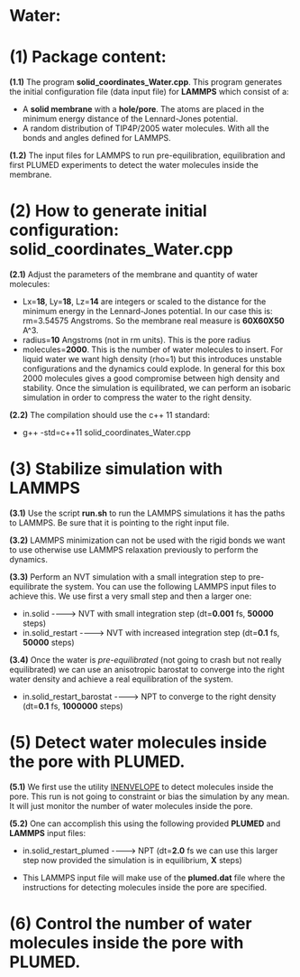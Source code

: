 # Water:

# (1) Package content:
**(1.1)** The program **solid_coordinates_Water.cpp**. This program generates the initial configuration file (data input file) for **LAMMPS** which consist of a:

- A **solid membrane** with a **hole/pore**. The atoms are placed in the minimum energy distance of the Lennard-Jones potential.
- A random distribution of TIP4P/2005 water molecules. With all the bonds and angles defined for LAMMPS.

**(1.2)** The input files for LAMMPS to run pre-equilibration, equilibration and first PLUMED experiments to detect the water molecules inside the membrane.

# (2) How to generate initial configuration: solid_coordinates_Water.cpp
**(2.1)** Adjust the parameters of the membrane and quantity of water molecules:
- Lx=**18**, Ly=**18**, Lz=**14** are integers or scaled to the distance for the minimum energy in the Lennard-Jones potential. In our case this is: rm=3.54575 Angstroms. So the membrane real measure is **60X60X50** A^3.
- radius=**10** Angstroms (not in rm units). This is the pore radius
- molecules=**2000**. This is the number of water molecules to insert. For liquid water we want high density (rho=1) but this introduces unstable configurations and the dynamics could explode. In general for this box 2000 molecules gives a good compromise between high density and stability. Once the simulation is equilibrated, we can perform an isobaric simulation in order to compress the water to the right density.

**(2.2)** The compilation should use the c++ 11 standard:

- g++ -std=c++11 solid_coordinates_Water.cpp

# (3) Stabilize simulation with LAMMPS
**(3.1)** Use the script **run.sh** to run the LAMMPS simulations it has the paths to LAMMPS. Be sure that it is pointing to the right input file.

**(3.2)** LAMMPS minimization can not be used with the rigid bonds we want to use otherwise use LAMMPS relaxation previously to perform the dynamics.

**(3.3)** Perform an NVT simulation with a small integration step to pre-equilibrate the system. You can use the following LAMMPS input files to achieve this. We use first a very small step and then a larger one:

- in.solid                    ----> NVT with small integration step (dt=**0.001** fs, **50000** steps)
- in.solid_restart            ----> NVT with increased integration step (dt=**0.1** fs, **50000** steps)

**(3.4)** Once the water is *pre-equilibrated* (not going to crash but not really equilibrated) we can use an anisotropic barostat to converge into the right water density and achieve a real equilibration of the system.

- in.solid_restart_barostat   ----> NPT to converge to the right density (dt=**0.1** fs, **1000000** steps)

# (5) Detect water molecules inside the pore with PLUMED.
**(5.1)** We first use the utility [INENVELOPE](http://plumed.github.io/doc-master/user-doc/html/_i_n_e_n_v_e_l_o_p_e.html) to detect molecules inside the pore. This run is not going to constraint or bias the simulation by any mean. It will just monitor the number of water molecules inside the pore.

**(5.2)** One can accomplish this using the following provided **PLUMED** and **LAMMPS** input files:

- in.solid_restart_plumed   ----> NPT (dt=**2.0** fs we can use this larger step now provided the simulation is in equilibrium, **X** steps)

- This LAMMPS input file will make use of the **plumed.dat** file where the instructions for detecting molecules inside the pore are specified.

# (6) Control the number of water molecules inside the pore with PLUMED.

